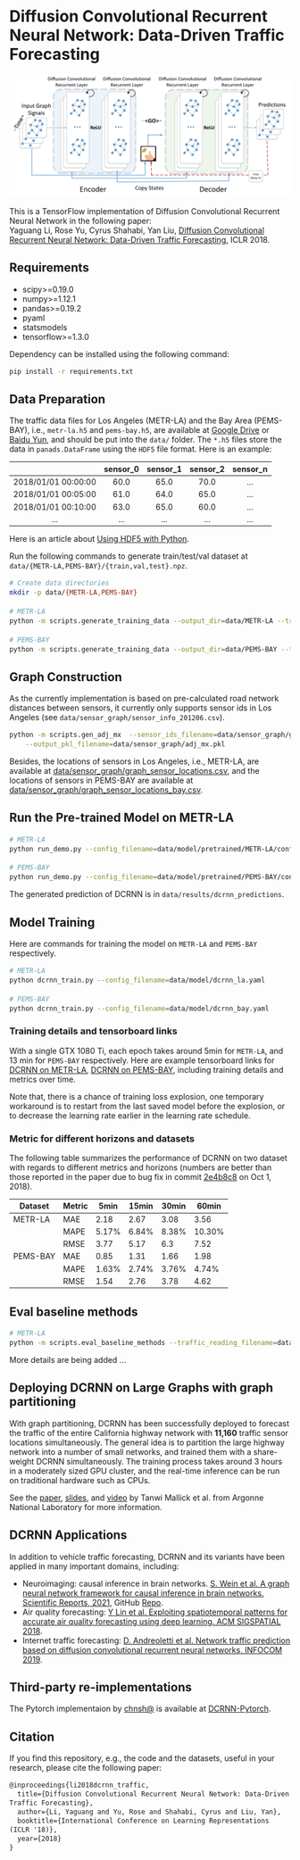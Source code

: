 # Diffusion Convolutional Recurrent Neural Network: Data-Driven Traffic Forecasting

![Diffusion Convolutional Recurrent Neural Network](figures/model_architecture.jpg "Model Architecture")

This is a TensorFlow implementation of Diffusion Convolutional Recurrent Neural Network in the following paper: \
Yaguang Li, Rose Yu, Cyrus Shahabi, Yan Liu, [Diffusion Convolutional Recurrent Neural Network: Data-Driven Traffic Forecasting](https://arxiv.org/abs/1707.01926), ICLR 2018.

## Requirements
- scipy>=0.19.0
- numpy>=1.12.1
- pandas>=0.19.2
- pyaml
- statsmodels
- tensorflow>=1.3.0


Dependency can be installed using the following command:
```bash
pip install -r requirements.txt
```

## Data Preparation
The traffic data files for Los Angeles (METR-LA) and the Bay Area (PEMS-BAY), i.e., `metr-la.h5` and `pems-bay.h5`, are available at [Google Drive](https://drive.google.com/open?id=10FOTa6HXPqX8Pf5WRoRwcFnW9BrNZEIX) or [Baidu Yun](https://pan.baidu.com/s/14Yy9isAIZYdU__OYEQGa_g), and should be
put into the `data/` folder.
The `*.h5` files store the data in `panads.DataFrame` using the `HDF5` file format. Here is an example:

|                     | sensor_0 | sensor_1 | sensor_2 | sensor_n |
|:-------------------:|:--------:|:--------:|:--------:|:--------:|
| 2018/01/01 00:00:00 |   60.0   |   65.0   |   70.0   |    ...   |
| 2018/01/01 00:05:00 |   61.0   |   64.0   |   65.0   |    ...   |
| 2018/01/01 00:10:00 |   63.0   |   65.0   |   60.0   |    ...   |
|         ...         |    ...   |    ...   |    ...   |    ...   |


Here is an article about [Using HDF5 with Python](https://medium.com/@jerilkuriakose/using-hdf5-with-python-6c5242d08773).

Run the following commands to generate train/test/val dataset at  `data/{METR-LA,PEMS-BAY}/{train,val,test}.npz`.
```bash
# Create data directories
mkdir -p data/{METR-LA,PEMS-BAY}

# METR-LA
python -m scripts.generate_training_data --output_dir=data/METR-LA --traffic_df_filename=data/metr-la.h5

# PEMS-BAY
python -m scripts.generate_training_data --output_dir=data/PEMS-BAY --traffic_df_filename=data/pems-bay.h5
```

## Graph Construction
 As the currently implementation is based on pre-calculated road network distances between sensors, it currently only
 supports sensor ids in Los Angeles (see `data/sensor_graph/sensor_info_201206.csv`).
```bash
python -m scripts.gen_adj_mx  --sensor_ids_filename=data/sensor_graph/graph_sensor_ids.txt --normalized_k=0.1\
    --output_pkl_filename=data/sensor_graph/adj_mx.pkl
```
Besides, the locations of sensors in Los Angeles, i.e., METR-LA, are available at [data/sensor_graph/graph_sensor_locations.csv](https://github.com/liyaguang/DCRNN/blob/master/data/sensor_graph/graph_sensor_locations.csv), and the locations of sensors in PEMS-BAY are available at [data/sensor_graph/graph_sensor_locations_bay.csv](https://github.com/liyaguang/DCRNN/blob/master/data/sensor_graph/graph_sensor_locations_bay.csv).

## Run the Pre-trained Model on METR-LA

```bash
# METR-LA
python run_demo.py --config_filename=data/model/pretrained/METR-LA/config.yaml

# PEMS-BAY
python run_demo.py --config_filename=data/model/pretrained/PEMS-BAY/config.yaml
```
The generated prediction of DCRNN is in `data/results/dcrnn_predictions`.


## Model Training

Here are commands for training the model on `METR-LA` and `PEMS-BAY` respectively. 

```bash
# METR-LA
python dcrnn_train.py --config_filename=data/model/dcrnn_la.yaml

# PEMS-BAY
python dcrnn_train.py --config_filename=data/model/dcrnn_bay.yaml
```
### Training details and tensorboard links
With a single GTX 1080 Ti, each epoch takes around 5min for `METR-LA`, and 13 min for `PEMS-BAY` respectively. Here are example tensorboard links for [DCRNN on METR-LA](https://tensorboard.dev/experiment/ijwg04waSOWQ2Pj4mZ3tAg), [DCRNN on PEMS-BAY](https://tensorboard.dev/experiment/QzJtnMfgQJCQ7vc7wNJjxg), including training details and metrics over time.

Note that, there is a chance of training loss explosion, one temporary workaround is to restart from the last saved model before the explosion, or to decrease the learning rate earlier in the learning rate schedule. 

### Metric for different horizons and datasets
The following table summarizes the performance of DCRNN on two dataset with regards to different metrics and horizons (numbers are better than those reported in the paper due to bug fix in commit [2e4b8c8](https://github.com/liyaguang/DCRNN/commit/2e4b8c868fd410a1fb4a469f0995de6616115e03) on Oct 1, 2018).

| Dataset  | Metric | 5min  | 15min | 30min | 60min  |
|----------|--------|-------|-------|-------|--------|
| METR-LA  | MAE    | 2.18  | 2.67  | 3.08  | 3.56   |
|          | MAPE   | 5.17% | 6.84% | 8.38% | 10.30% |
|          | RMSE   | 3.77  | 5.17  | 6.3   | 7.52   |
| PEMS-BAY | MAE    | 0.85  | 1.31  | 1.66  | 1.98   |
|          | MAPE   | 1.63% | 2.74% | 3.76% | 4.74%  |
|          | RMSE   | 1.54  | 2.76  | 3.78  | 4.62   |


## Eval baseline methods
```bash
# METR-LA
python -m scripts.eval_baseline_methods --traffic_reading_filename=data/metr-la.h5
```
More details are being added ...


## Deploying DCRNN on Large Graphs with graph partitioning

With graph partitioning, DCRNN has been successfully deployed to forecast the traffic of the entire California highway network with **11,160** traffic sensor locations simultaneously. The general idea is to partition the large highway network into a number of small networks, and trained them with a share-weight DCRNN simultaneously. The training process takes around 3 hours in a moderately sized GPU cluster, and the real-time inference can be run on traditional hardware such as CPUs.

See the [paper](https://arxiv.org/pdf/1909.11197.pdf "GRAPH-PARTITIONING-BASED DIFFUSION CONVOLUTION RECURRENT NEURAL NETWORK FOR LARGE-SCALE TRAFFIC FORECASTING"), [slides](https://press3.mcs.anl.gov/atpesc/files/2019/08/ATPESC_2019_Track-8_11_8-9_435pm_Mallick-DCRNN_for_Traffic_Forecasting.pdf), and [video](https://www.youtube.com/watch?v=liJNNtJGTZU&list=PLGj2a3KTwhRapjzPcxSbo7FxcLOHkLcNt&index=10) by Tanwi Mallick et al. from Argonne National Laboratory for more information.

## DCRNN Applications 
In addition to vehicle traffic forecasting, DCRNN and its variants have been applied in many important domains, including:
* Neuroimaging: causal inference in brain networks. [S. Wein et al. A graph neural network framework for causal inference in brain networks. Scientific Reports, 2021](https://www.nature.com/articles/s41598-021-87411-8), GitHub [Repo](https://github.com/simonvino/DCRNN_brain_connectivity).
* Air quality forecasting: [Y Lin et al. Exploiting spatiotemporal patterns for accurate air quality forecasting using deep learning. ACM SIGSPATIAL 2018](https://dl.acm.org/doi/10.1145/3274895.3274907).
* Internet traffic forecasting: [D. Andreoletti et al. Network traffic prediction based on diffusion convolutional recurrent neural networks, INFOCOM 2019](https://ieeexplore.ieee.org/document/8845132).

## Third-party re-implementations
The Pytorch implementaion by [chnsh@](https://github.com/chnsh/) is available at [DCRNN-Pytorch](https://github.com/chnsh/DCRNN_PyTorch).


## Citation

If you find this repository, e.g., the code and the datasets, useful in your research, please cite the following paper:
```
@inproceedings{li2018dcrnn_traffic,
  title={Diffusion Convolutional Recurrent Neural Network: Data-Driven Traffic Forecasting},
  author={Li, Yaguang and Yu, Rose and Shahabi, Cyrus and Liu, Yan},
  booktitle={International Conference on Learning Representations (ICLR '18)},
  year={2018}
}
```
